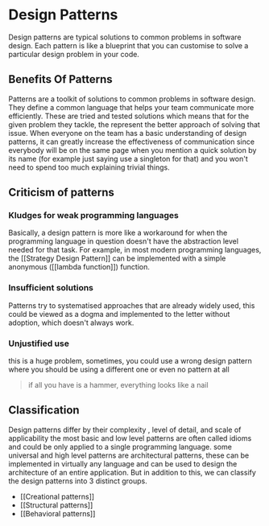# Design Patterns 
Design patterns are typical solutions to common problems in software design. Each pattern is like a blueprint that you can customise to solve a particular design problem in your code.
## Benefits Of Patterns
Patterns are a toolkit of solutions to common problems in software design. They define a common language that helps your team communicate more efficiently.
These are tried and tested solutions which means that for the given problem they tackle, the represent the better approach of solving that issue.
When everyone on the team has a basic understanding of design patterns, it can greatly increase the effectiveness of communication since everybody will be on the same page when you mention a quick solution by its name (for example just saying use a singleton for that) and you won't need to spend too much explaining trivial things.
## Criticism of patterns
### Kludges for weak programming languages
Basically, a design pattern is more like a workaround for when the programming language in question doesn't have the abstraction level needed for that task. 
For example, in most modern programming languages, the [[Strategy Design Pattern]] can be implemented with a simple anonymous ([[lambda function]]) function.
### Insufficient solutions
Patterns try to systematised approaches that are already widely used, this could be viewed as a dogma and implemented to the letter without adoption, which doesn't always work.
### Unjustified use
this is a huge problem, sometimes, you could use a wrong design pattern where you should be using a different one or even no pattern at all
> if all you have is a hammer, everything looks like a nail

## Classification
Design patterns differ by their complexity , level of detail, and scale of applicability
the most basic and low level patterns are often called idioms and could be only applied to a single programming language.
some universal and high level patterns are architectural patterns, these can be implemented in virtually any language and can be used to design the architecture of an entire application. 
But in addition to this, we can classify the design patterns into 3 distinct groups.
- [[Creational patterns]]
- [[Structural patterns]]
- [[Behavioral patterns]]
